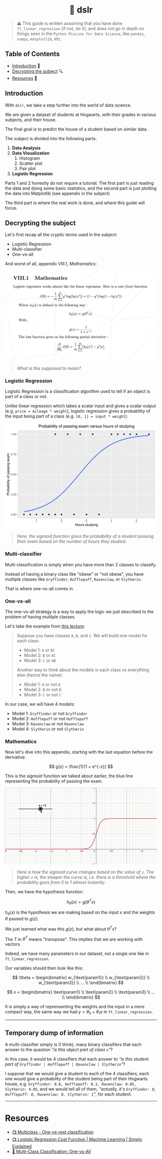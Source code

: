 <h1 align='center'>🎩 dslr</h1>

> ⚠️ This guide is written assuming that you have done `ft_linear_regression` (if not, do it), and does not go in depth on things seen in the `Python Piscine for Data Science`, like `pandas`, `numpy`, `matplotlib`, etc.

## Table of Contents

- [Introduction](#introduction) 👋
- [Decrypting the subject](#decrypting-the-subject) 🔍
- [Resources](#resources) 📖

## Introduction

With `dslr`, we take a step further into the world of data science.

We are given a dataset of students at Hogwarts, with their grades in various subjects, and their house.

The final goal is to predict the house of a student based on similar data.

The subject is divided into the following parts:

1. **Data Analysis**
2. **Data Visualization**
	1. Histogram
	2. Scatter plot
	3. Pair plot
3. **Logistic Regression**

Parts 1 and 2 honestly do not require a tutorial. The first part is just reading the data and doing some basic statistics, and the second part is just plotting the data into Matplotlib (see appendix in the subject)

The third part is where the real work is done, and where this guide will focus.

## Decrypting the subject

Let's first recap all the cryptic terms used in the subject:

- Logistic Regression
- Multi-classifier
- One-vs-all

And worst of all, appendix VIII.1, *Mathematics*:

![appendix](./assets/appendix.webp)

> *What is this supposed to mean?*

### Logistic Regression

Logistic Regression is a classification algorithm used to tell if an object is part of a class or not.

Unlike linear regression which takes a scalar input and gives a scalar output (e.g. `price = mileage * weight`), logistic regression gives a probability of the input being part of a class (e.g. `[0, 1] = input * weight`).

![Sigmoid Example](./assets/sigmoid_example.webp)

> *Here, the sigmoid function gives the probability of a student passing their exam based on the number of hours they studied.*

### Multi-classifier

Multi-classification is simply when you have more than 2 classes to classify.

Instead of having a binary class like "obese" or "not obese", you have multiple classes like `Gryffindor`, `Hufflepuff`, `Ravenclaw`, or `Slytherin`.

That is where one-vs-all comes in.

### One-vs-all

The one-vs-all strategy is a way to apply the logic we just described to the problem of having multiple classes.

Let's take the example from [this lecture](https://www.cs.rice.edu/~as143/COMP642_Spring22/Scribes/Lect5):

> Suppose you have classes `A`, `B`, and `C`. We will build one model for each class:
>
> - Model 1: `A` or `BC`
> - Model 2: `B` or `AC`
> - Model 3: `C` or `AB`
>
> Another way to think about the models is each class vs everything else (hence the name):
>
> - Model 1: `A` or not `A`
> - Model 2: `B` or not `B`
> - Model 3: `C` or not `C`

In our case, we will have 4 models:

- Model 1: `Gryffindor` or not `Gryffindor`
- Model 2: `Hufflepuff` or not `Hufflepuff`
- Model 3: `Ravenclaw` or not `Ravenclaw`
- Model 4: `Slytherin` or not `Slytherin`

### Mathematics

Now let's dive into this appendix, starting with the last equation before the derivative:

$$
g(z) = \frac{1}{1 + e^{-z}}
$$

This is the sigmoid function we talked about earlier, the blue line representing the probability of passing the exam.

![Sigmoid curve](./assets/sigmoid_curve.gif)

> *Here is how the sigmoid curve changes based on the value of `z`. The higher `z` is, the steeper the curve is, i.e. there is a threshold where the probability goes from 0 to 1 almost instantly.*

Then, we have the hypothesis function:

$$
h_{\theta}(x) = g(\theta^T x)
$$

$h_{\theta}(x)$ is the hypothesis we are making based on the input $x$ and the weights $\theta$ passed to $g(z)$.

We just learned what was this $g(z)$, but what about $\theta^T x$?

The $T$ in $\theta^T$ means "transpose". This implies that we are working with vectors.

Indeed, we have many parameters in our dataset, not a single one like in `ft_linear_regression`.

Our variables should then look like this:

$$
\theta = \begin{bmatrix}
w_{\text{param1}} \\
w_{\text{param2}} \\
w_{\text{param3}} \\
... \\
\end{bmatrix}
$$

$$
x = \begin{bmatrix}
\text{param1} \\
\text{param2} \\
\text{param3} \\
... \\
\end{bmatrix}
$$

It is simply a way of reprensenting the weights and the input in a more compact way, the same way we had $y = \theta_0 + \theta_1 x$ in `ft_linear_regression`.

---

## Temporary dump of information

A multi-classifier simply is (I think), many binary classifiers that each answer to the question *"is this object part of class `x`"*?

In this case, it would be 4 classifiers that each answer to *"is this student part of `Gryffindor | Hufflepuff | Ravenclaw | Slytherin`"*?

I suppose that we would give a student to each of the 4 classifiers, each one would give a probability of the student being part of their Hogwarts house, e.g. `Gryffindor: 0.8, Hufflepuff: 0.1, Ravenclaw: 0.05, Slytherin: 0.05`, and we would tell all of them, *"actually, it's `Gryffindor: 0, Hufflepuff: 0, Ravenclaw: 0, Slytherin: 1`"*, for each student.

---

# Resources

- [📺 Multiclass - One-vs-rest classification](https://www.youtube.com/watch?v=EYXSve6T5BU)
- [📺 Logistic Regression Cost Function | Machine Learning | Simply Explained](https://www.youtube.com/watch?v=ar8mUO3d05w)
- [📖 Multi-Class Classification: One-vs-All](https://www.cs.rice.edu/~as143/COMP642_Spring22/Scribes/Lect5)
